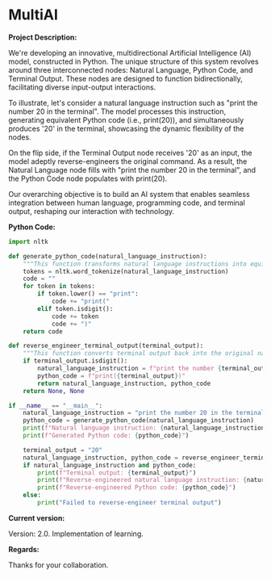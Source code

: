# MultiAI

**Project Description:**

We're developing an innovative, multidirectional Artificial Intelligence (AI) model, constructed in Python. The unique structure of this system revolves around three interconnected nodes: Natural Language, Python Code, and Terminal Output. These nodes are designed to function bidirectionally, facilitating diverse input-output interactions.

To illustrate, let's consider a natural language instruction such as "print the number 20 in the terminal". The model processes this instruction, generating equivalent Python code (i.e., print(20)), and simultaneously produces '20' in the terminal, showcasing the dynamic flexibility of the nodes.

On the flip side, if the Terminal Output node receives '20' as an input, the model adeptly reverse-engineers the original command. As a result, the Natural Language node fills with "print the number 20 in the terminal", and the Python Code node populates with print(20).

Our overarching objective is to build an AI system that enables seamless integration between human language, programming code, and terminal output, reshaping our interaction with technology.

**Python Code:**

```python
import nltk

def generate_python_code(natural_language_instruction):
    """This function transforms natural language instructions into equivalent Python code."""
    tokens = nltk.word_tokenize(natural_language_instruction)
    code = ""
    for token in tokens:
        if token.lower() == "print":
            code += "print("
        elif token.isdigit():
            code += token
            code += ")"
    return code

def reverse_engineer_terminal_output(terminal_output):
    """This function converts terminal output back into the original natural language instructions and Python code."""
    if terminal_output.isdigit():
        natural_language_instruction = f"print the number {terminal_output} in the terminal"
        python_code = f"print({terminal_output})"
        return natural_language_instruction, python_code
    return None, None

if __name__ == "__main__":
    natural_language_instruction = "print the number 20 in the terminal"
    python_code = generate_python_code(natural_language_instruction)
    print(f"Natural language instruction: {natural_language_instruction}")
    print(f"Generated Python code: {python_code}")

    terminal_output = "20"
    natural_language_instruction, python_code = reverse_engineer_terminal_output(terminal_output)
    if natural_language_instruction and python_code:
        print(f"Terminal output: {terminal_output}")
        print(f"Reverse-engineered natural language instruction: {natural_language_instruction}")
        print(f"Reverse-engineered Python code: {python_code}")
    else:
        print("Failed to reverse-engineer terminal output")
```

**Current version:**

Version: 2.0.
Implementation of learning.

**Regards:**

Thanks for your collaboration.
